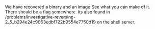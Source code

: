 We have recovered a binary and an image See what you can make of it. There should be a flag somewhere. Its also found in /problems/investigative-reversing-2_5_b294e24c9063edbf722b9554e7750d19 on the shell server.


